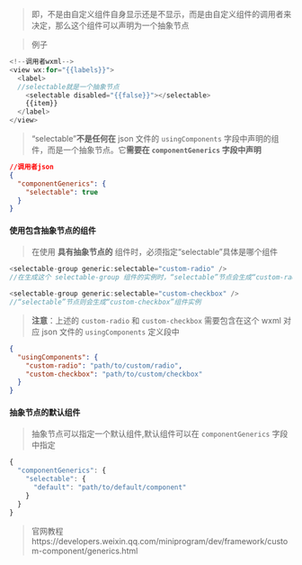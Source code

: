 > 即，不是由自定义组件自身显示还是不显示，而是由自定义组件的调用者来决定，那么这个组件可以声明为一个抽象节点

> 例子

```js
<!--调用者wxml-->
<view wx:for="{{labels}}">
  <label>
  //selectable就是一个抽象节点
    <selectable disabled="{{false}}"></selectable>
    {{item}}
  </label>
</view>
```

> “selectable”**不是任何在** json 文件的 `usingComponents` 字段中声明的组件，而是一个抽象节点。它**需要在 `componentGenerics` 字段中声明**

```json
//调用者json
{
  "componentGenerics": {
    "selectable": true
  }
}
```

#### 使用包含抽象节点的组件

> 在使用 **具有抽象节点的** 组件时，必须指定“selectable”具体是哪个组件

```js
<selectable-group generic:selectable="custom-radio" />
//在生成这个 selectable-group 组件的实例时，“selectable”节点会生成“custom-radio”组件实例
```

```js
<selectable-group generic:selectable="custom-checkbox" />
//“selectable”节点则会生成“custom-checkbox”组件实例
```

> **注意**：上述的 `custom-radio` 和 `custom-checkbox` 需要包含在这个 wxml 对应 json 文件的 `usingComponents` 定义段中

```json
{
  "usingComponents": {
    "custom-radio": "path/to/custom/radio",
    "custom-checkbox": "path/to/custom/checkbox"
  }
}
```

#### 抽象节点的默认组件

> 抽象节点可以指定一个默认组件,默认组件可以在 `componentGenerics` 字段中指定

```js
{
  "componentGenerics": {
    "selectable": {
      "default": "path/to/default/component"
    }
  }
}
```

> 官网教程https://developers.weixin.qq.com/miniprogram/dev/framework/custom-component/generics.html